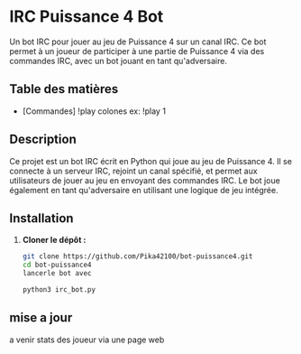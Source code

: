 # IRC Puissance 4 Bot

Un bot IRC pour jouer au jeu de Puissance 4 sur un canal IRC. Ce bot permet à un joueur de participer à une partie de Puissance 4 via des commandes IRC, avec un bot jouant en tant qu'adversaire.

## Table des matières

- [Commandes] !play colones ex: !play 1

## Description

Ce projet est un bot IRC écrit en Python qui joue au jeu de Puissance 4. Il se connecte à un serveur IRC, rejoint un canal spécifié, et permet aux utilisateurs de jouer au jeu en envoyant des commandes IRC. Le bot joue également en tant qu'adversaire en utilisant une logique de jeu intégrée.

## Installation

1. **Cloner le dépôt :**
   ```bash
   git clone https://github.com/Pika42100/bot-puissance4.git
   cd bot-puissance4
   lancerle bot avec

   python3 irc_bot.py


## mise a jour 

a venir stats des joueur via une page web 

